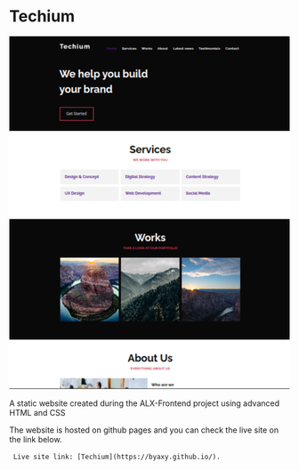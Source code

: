 # Techium

![Techium, Sample website screenshop](/images/techium.png)

A static website created during the ALX-Frontend project using advanced HTML and CSS

The website is hosted on github pages and you can check the live site on the link below.

     Live site link: [Techium](https://byaxy.github.io/).
